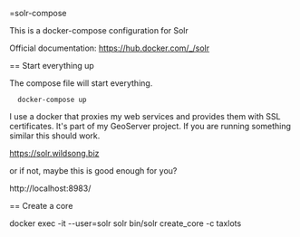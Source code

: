 =solr-compose

This is a docker-compose configuration for Solr

Official documentation: https://hub.docker.com/_/solr

== Start everything up 

The compose file will start everything.
```
  docker-compose up
```

I use a docker that proxies my web services and provides them with SSL
certificates. It's part of my GeoServer project.  If you are running
something similar this should work. 

  https://solr.wildsong.biz

or if not, maybe this is good enough for you?

  http://localhost:8983/

== Create a core

docker exec -it --user=solr solr bin/solr create_core -c taxlots
